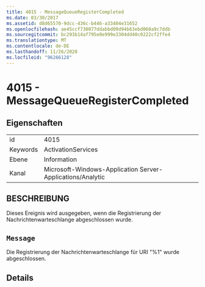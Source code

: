 ```yaml
---
title: 4015 - MessageQueueRegisterCompleted
ms.date: 03/30/2017
ms.assetid: d8d65570-9dcc-436c-b446-a33404e31652
ms.openlocfilehash: ae45ccf730077ddabbd09d94b63ebd060a9c7ddb
ms.sourcegitcommit: bc293b14af795e0e999e3304dd40c0222cf2ffe4
ms.translationtype: MT
ms.contentlocale: de-DE
ms.lasthandoff: 11/26/2020
ms.locfileid: "96266128"
---
```

# <a name="4015---messagequeueregistercompleted"></a>4015 - MessageQueueRegisterCompleted

## <a name="properties"></a>Eigenschaften  
  
|||  
|-|-|  
|id|4015|  
|Keywords|ActivationServices|  
|Ebene|Information|  
|Kanal|Microsoft-Windows-Application Server-Applications/Analytic|  
  
## <a name="description"></a>BESCHREIBUNG  

 Dieses Ereignis wird ausgegeben, wenn die Registrierung der Nachrichtenwarteschlange abgeschlossen wurde.  
  
## <a name="message"></a>`Message`  

 Die Registrierung der Nachrichtenwarteschlange für URI "%1" wurde abgeschlossen.  
  
## <a name="details"></a>Details
